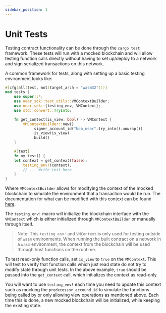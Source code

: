 ```yaml
---
sidebar_position: 1
---
```


# Unit Tests

Testing contract functionality can be done through the `cargo test` framework. These tests will run with a mocked blockchain and will allow testing function calls directly without having to set up/deploy to a network and sign serialized transactions on this network.

A common framework for tests, along with setting up a basic testing environment looks like:

```rust
#[cfg(all(test, not(target_arch = "wasm32")))]
mod tests {
    use super::*;
    use near_sdk::test_utils::VMContextBuilder;
    use near_sdk::{testing_env, VMContext};
    use std::convert::TryInto;

    fn get_context(is_view: bool) -> VMContext {
        VMContextBuilder::new()
            .signer_account_id("bob_near".try_into().unwrap())
            .is_view(is_view)
            .build()
    }

    #[test]
    fn my_test() {
	let context = get_context(false);
        testing_env!(context);
	    // ... Write test here
    }
}
```

Where `VMContextBuilder` allows for modifying the context of the mocked blockchain to simulate the environment that a transaction would be run. The documentation for what can be modified with this context can be found [here](https://docs.rs/near-sdk/3.1.0/near_sdk/struct.VMContext.html).

The `testing_env!` macro will initialize the blockchain interface with the `VMContext` which is either initialized through `VMContextBuilder` or manually through itself.

> Note: This `testing_env!` and `VMContext` is only used for testing outside of `wasm` environments. When running the built contract on a network in a `wasm` environment, the context from the blockchain will be used through host functions on the runtime.

To test read-only function calls, set `is_view` to `true` on the `VMContext`. This will test to verify that function calls which just read state do not try to modify state through unit tests. In the above example, `true` should be passed into the `get_context` call, which initializes the context as read-only.

You will want to use `testing_env!` each time you need to update this context such as mocking the `predecessor_accound_id` to simulate the functions being called by or only allowing view operations as mentioned above. Each time this is done, a new mocked blockchain will be initialized, while keeping the existing state.
